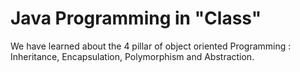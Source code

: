 # Java Programming in "Class"

We have learned about the 4 pillar of object oriented Programming : Inheritance, Encapsulation, Polymorphism and Abstraction.


